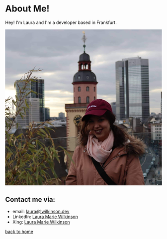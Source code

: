 # About Me!

Hey! I'm Laura and I'm a developer based in Frankfurt.

![Image Text](/images/Core/me.jpg)

## Contact me via: 
- email: [laura@lwilkinson.dev](mailto:laura@lwilkinson.dev)
- LinkedIn: [Laura Marie Wilkinson](https://www.linkedin.com/in/laura-marie-w-98466795/)
- Xing: [Laura Marie Wilkinson](https://www.xing.com/profile/Laura_Wilkinson3/cv)


[back to home](./index)
